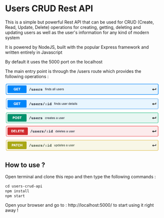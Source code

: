 # Users CRUD Rest API

This is a simple but powerful Rest API that can be used for CRUD (Create, Read, Update, Delete) operations for 
creating, getting, deleting and updating users as well as the user's information for any kind of modern system

It is powered by NodeJS, built with the popular Express framework and written entirely in Javascript

By default it uses the 5000 port on the localhost

The main entry point is through the /users route which provides the following operations : 

![Alt Text](https://raw.githubusercontent.com/asifridwan/users-crud-api/main/screens/api-methods.png)

How to use ?
-----------------

Open terminal and clone this repo and then type the following commands :

```
cd users-crud-api
npm install
npm start
```

Open your browser and go to : http://localhost:5000/ to start using it right away !
